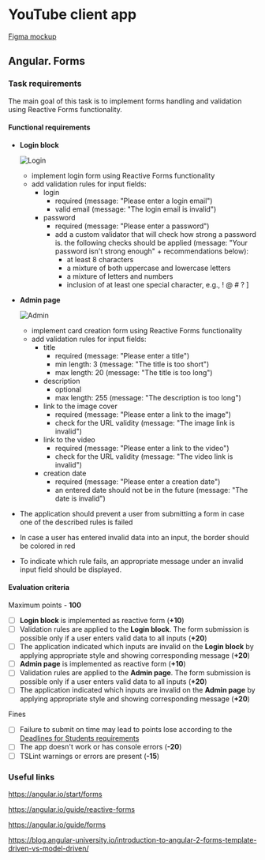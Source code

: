 
# YouTube client app

[Figma mockup](https://www.figma.com/file/tS3Zqk138yXUmRxSWKDv4r/YouTube-client?node-id=0%3A1)

## Angular. Forms

### Task requirements
The main goal of this task is to implement forms handling and validation using Reactive Forms functionality.

#### Functional requirements
- **Login block**

    ![Login](./login.jpg)

    - implement login form using Reactive Forms functionality
    - add validation rules for input fields:
        - login
            - required (message: "Please enter a login email")
            - valid email (message: "The login email is invalid")
        - password
            - required (message: "Please enter a password")
            - add a custom validator that will check how strong a password is. the following checks should be applied (message: "Your password isn't strong enough" + recommendations below):
                - at least 8 characters
                - a mixture of both uppercase and lowercase letters
                - a mixture of letters and numbers
                - inclusion of at least one special character, e.g., ! @ # ? ]

- **Admin page**

    ![Admin](./admin.jpg)

    - implement card creation form using Reactive Forms functionality
    - add validation rules for input fields:
        - title
            - required (message: "Please enter a title")
            - min length: 3 (message: "The title is too short")
            - max length: 20 (message: "The title is too long")
        - description
            - optional
            - max length: 255 (message: "The description is too long")
        - link to the image cover
            - required (message: "Please enter a link to the image")
            - check for the URL validity (message: "The image link is invalid")
        - link to the video
            - required (message: "Please enter a link to the video")
            - check for the URL validity (message: "The video link is invalid")
        - creation date
            - required (message: "Please enter a creation date")
            - an entered date should not be in the future (message: "The date is invalid")

- The application should prevent a user from submitting a form in case one of the described rules is failed
- In case a user has entered invalid data into an input, the border should be colored in red
- To indicate which rule fails, an appropriate message under an invalid input field should be displayed.

#### Evaluation criteria
Maximum points - **100**

- [ ] **Login block** is implemented as reactive form (**+10**)
- [ ] Validation rules are applied to the **Login block**. The form submission is possible only if a user enters valid data to all inputs (**+20**)
- [ ] The application indicated which inputs are invalid on the **Login block** by applying appropriate style and showing corresponding message (**+20**)
- [ ] **Admin page** is implemented as reactive form (**+10**)
- [ ] Validation rules are applied to the **Admin page**. The form submission is possible only if a user enters valid data to all inputs (**+20**)
- [ ] The application indicated which inputs are invalid on the **Admin page** by applying appropriate style and showing corresponding message (**+20**)

Fines
- [ ] Failure to submit on time may lead to points lose according to the [Deadlines for Students requirements](https://docs.app.rs.school/#/platform/pull-request-review-process?id=deadlines-for-students)
- [ ] The app doesn't work or has console errors (**-20**)
- [ ] TSLint warnings or errors are present (**-15**)

### Useful links
https://angular.io/start/forms

https://angular.io/guide/reactive-forms

https://angular.io/guide/forms

https://blog.angular-university.io/introduction-to-angular-2-forms-template-driven-vs-model-driven/
